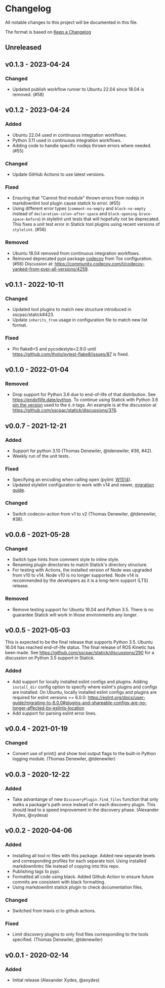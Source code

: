 # Changelog

All notable changes to this project will be documented in this file.

The format is based on [Keep a Changelog](https://keepachangelog.com/en/1.0.0/)

## Unreleased

## v0.1.3 - 2023-04-24

### Changed

- Updated publish workflow runner to Ubuntu 22.04 since 18.04 is removed. (#58)

## v0.1.2 - 2023-04-24

### Added

- Ubuntu 22.04 used in continuous integration workflows.
- Python 3.11 used in continuous integration workflows.
- Adding code to handle specific nodejs thrown errors where needed. (#55)

### Changed

- Update GitHub Actions to use latest versions.

### Fixed

- Ensuring that "Cannot find module" thrown errors from nodejs in markdownlint tool plugin cause statick to error. (#55)
- Using different error types (`comment-no-empty` and `block-no-empty` instead of
  `declaration-colon-after-space` and `block-opening-brace-space-before`)
  in stylelint unit tests that will hopefully not be deprecated.
  This fixes a unit test error in Statick tool plugins using recent versions of `stylelint`. (#56)

### Removed

- Ubuntu 18.04 removed from continuous integration workflows.
- Removed deprecated pypi package [codecov](https://github.com/codecov/codecov-python) from Tox configuration. (#56)
  Discussion at: <https://community.codecov.com/t/codecov-yanked-from-pypi-all-versions/4259>.

## v0.1.1 - 2022-10-11

### Changed

- Updated tool plugins to match new structure introduced in sscpac/statick#423.
- Update `inherits_from` usage in configuration file to match new list format.

### Fixed

- Pin flake8<5 and pycodestyle<2.9.0 until <https://github.com/tholo/pytest-flake8/issues/87> is fixed.

## v0.1.0 - 2022-01-04

### Removed

- Drop support for Python 3.6 due to end-of-life of that distribution.
  See <https://endoflife.date/python>.
  To continue using Statick with Python 3.6 [pin the version](https://pip.pypa.io/en/stable/user_guide/)
  used to the `0.0` tags.
  An example is at the discussion at <https://github.com/sscpac/statick/discussions/376>.

## v0.0.7 - 2021-12-21

### Added

- Support for python 3.10 (Thomas Denewiler, @tdenewiler, #36, #42).
- Weekly run of the unit tests.

### Fixed

- Specifying an encoding when calling open (pylint: [W1514](https://pylint.pycqa.org/en/latest/technical_reference/features.html)).
- Updated stylelint configuration to work with v14 and newer, [migration guide](https://github.com/stylelint/stylelint/blob/14.0.0/docs/migration-guide/to-14.md).

### Changed

- Switch codecov-action from v1 to v2 (Thomas Denewiler, @tdenewiler, #38).

## v0.0.6 - 2021-05-28

### Changed

- Switch type hints from comment style to inline style.
- Renaming plugin directories to match Statick's directory structure.
- For testing with Actions, the installed version of Node was upgraded from v10 to v14.
  Node v10 is no longer supported.
  Node v14 is recommended by the developers as it is a long-term support (LTS) release.

### Removed

- Remove testing support for Ubuntu 16.04 and Python 3.5.
  There is no guarantee Statick will work in those environments any longer.

## v0.0.5 - 2021-05-03

This is expected to be the final release that supports Python 3.5.
Ubuntu 16.04 has reached end-of-life status.
The final release of ROS Kinetic has been made.
See <https://github.com/sscpac/statick/discussions/290> for a discussion on Python 3.5 support in Statick.

### Added

- Add support for locally installed eslint configs and plugins.
  Adding `install_dir` config option to specify where eslint's plugins and configs are installed.
  On Ubuntu, locally installed eslint configs and plugins are required for eslint versions >= 6.0.0:
  <https://eslint.org/docs/user-guide/migrating-to-6.0.0#plugins-and-shareable-configs-are-no-longer-affected-by-eslints-location>
- Add support for parsing eslint error lines.

## v0.0.4 - 2021-01-19

### Changed

- Convert use of print() and show tool output flags to the built-in Python logging module. (Thomas Denewiler, @tdenewiler)

## v0.0.3 - 2020-12-22

### Added

- Take advantange of new `DiscoveryPlugin.find_files` function that only walks a package's path once instead of
  in each discovery plugin.
  This should lead to a speed improvement in the discovery phase. (Alexander Xydes, @xydesa)

## v0.0.2 - 2020-04-06

### Added

- Installing all tool rc files with this package.
  Added new separate levels and corresponding profiles for each separate tool.
  Using installed markdownlintrc file instead of copying into this repo.
- Publishing tags to pypi.
- Formatted all code using black. Added Github Action to ensure future commits are consistent with black formatting.
- Using markdownlint statick plugin to check documentation files.

### Changed

- Switched from travis ci to github actions.

### Fixed

- Limit discovery plugins to only find files corresponding to the tools specified. (Thomas Denewiler, @tdenewiler)

## v0.0.1 - 2020-02-14

### Added

- Initial release (Alexander Xydes, @axydes)
